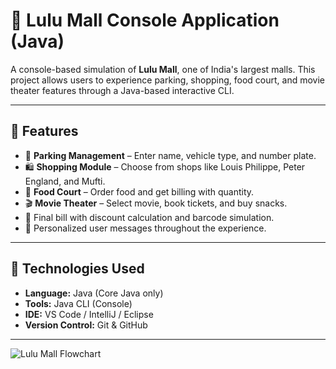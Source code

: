 # 🏬 Lulu Mall Console Application (Java)

A console-based simulation of **Lulu Mall**, one of India's largest malls. This project allows users to experience parking, shopping, food court, and movie theater features through a Java-based interactive CLI.

---

## 📌 Features

- 🚗 **Parking Management** – Enter name, vehicle type, and number plate.
- 🛍️ **Shopping Module** – Choose from shops like Louis Philippe, Peter England, and Mufti.
- 🍔 **Food Court** – Order food and get billing with quantity.
- 🎬 **Movie Theater** – Select movie, book tickets, and buy snacks.
- 🧾 Final bill with discount calculation and barcode simulation.
- 🎉 Personalized user messages throughout the experience.

---

## 🔧 Technologies Used

- **Language:** Java (Core Java only)
- **Tools:** Java CLI (Console)
- **IDE:** VS Code / IntelliJ / Eclipse
- **Version Control:** Git & GitHub

---

![Lulu Mall Flowchart](flowchart.png)

